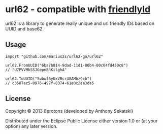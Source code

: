 # url62 - compatible with [friendlyId](https://github.com/Devskiller/friendly-id) 

url62 is a library to generate really unique and url friendly IDs
based on UUID and base62

## Usage

```
import "github.com/mariuszs/url62-go/url62"

url62.FromUUID("6ba7b814-9dad-11d1-80b4-00c04fd430c8")
// "U7PVVMkSSJGepn8RKilghA"

url62.ToUUID("5wbwf6yUxVBcr48AMbz9cb")
// c3587ec5-0976-497f-8374-61e0c2ea3da5
```

## License

Copyright © 2013 8protons (developed by Anthony Sekatski)

Distributed under the Eclipse Public License either version 1.0 or (at
your option) any later version.
